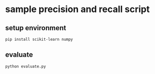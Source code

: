 # sample precision and recall script

## setup environment

```shell script
pip install scikit-learn numpy
```

## evaluate

```shell script
python evaluate.py
```

